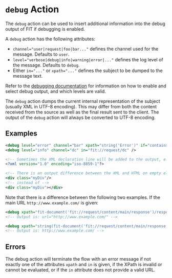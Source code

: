 # `debug` Action

The `debug` action can be used to insert additional information into
the debug output of FIT if debugging is enabled.

A `debug` action has the following attributes:

* `channel="user|request|foo|bar..."` defines the channel used for the message. Defaults to `user`.
* `level="verbose|debug|info|warning|error|..."` defines the log level of the message. Defaults to `debug`.
* Either `in="..."` or `xpath="..."` defines the subject to be dumped to the message text.

Refer to the [debugging documentation](../debugging.md) for information
on how to enable and select debug output, and which levels are valid.

The `debug` action dumps the current internal representation of the subject
(usually XML in UTF-8 encoding). This may differ from both the content received
from the source as well as the final result sent to the client. The output of
the `debug` action will always be converted to UTF-8 encoding.

## Examples

```xml
<debug level="error" channel="bar" xpath="string('Error')" if="contains(request/url, '/error')"/>
<debug level="info" channel="dc" in="fit://request/dc" />
```

```xml
<!-- Sometimes the XML declaration line will be added to the output, e.g.: -->
<?xml version="1.0" encoding="iso-8859-1"?>

<!-- There is an output difference between the XML and HTML on empty elements: -->
<div class="myDiv"/>
<!-- instead of -->
<div class="myDiv"></div>
```

Note that there is a difference between the following two examples. If the
main URL `http://www.example.com/` is given:

```xml
<debug xpath="fit-document('fit://request/content/main/response')/response/@url" />
<!-- Output is: url="http://www.example.com/" -->

<debug xpath="string(fit-document('fit://request/content/main/response')/response/@url)" />
<!-- Output is: http://www.example.com/ -->
```

## Errors

The debug action will terminate the flow with an error message if not exactly
one of the attributes `xpath` and `in` is given, if the XPath is invalid or
cannot be evaluated, or if the `in` attribute does not provide a valid URL.
